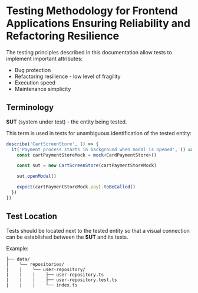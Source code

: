 # Testing Methodology for Frontend Applications Ensuring Reliability and Refactoring Resilience

The testing principles described in this documentation allow tests to implement important attributes:

- Bug protection
- Refactoring resilience - low level of fragility
- Execution speed
- Maintenance simplicity

## Terminology

**SUT** (system under test) - the entity being tested.

This term is used in tests for unambiguous identification of the tested entity:

```ts
describe('CartScreenStore', () => {
  it('Payment process starts in background when modal is opened', () => {
    const cartPaymentStoreMock = mock<CardPaymentStore>()

    const sut = new CartScreenStore(cartPaymentStoreMock)

    sut.openModal()

    expect(cartPaymentStoreMock.pay).toBeCalled()
  })
})
```

## Test Location

Tests should be located next to the tested entity so that a visual connection can be established between the **SUT** and its tests.

Example:

```
├── data/
|    └── repositories/
|    |    └── user-repository/
|    |    |    ├── user-repository.ts
|    |    |    ├── user-repository.test.ts
|    |    |    └── index.ts

```
